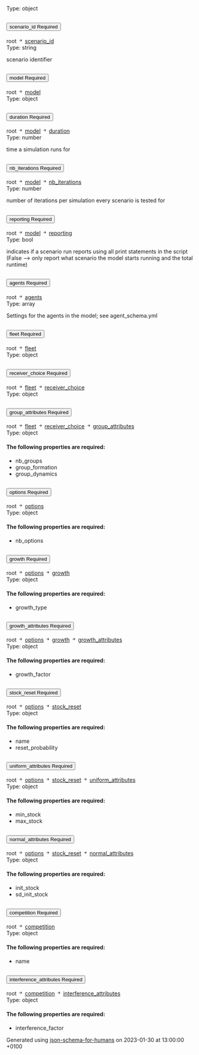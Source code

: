 <!DOCTYPE html><html lang=en> <head><link rel=stylesheet type=text/css href="https://fonts.googleapis.com/css?family=Overpass:300,400,600,800"><script src=https://code.jquery.com/jquery-3.4.1.min.js integrity="sha256-CSXorXvZcTkaix6Yvo6HppcZGetbYMGWSFlBw8HfCJo=" crossorigin=anonymous></script><link href=https://stackpath.bootstrapcdn.com/bootstrap/4.3.1/css/bootstrap.min.css rel=stylesheet integrity=sha384-ggOyR0iXCbMQv3Xipma34MD+dH/1fQ784/j6cY/iJTQUOhcWr7x9JvoRxT2MZw1T crossorigin=anonymous><script src=https://stackpath.bootstrapcdn.com/bootstrap/4.3.1/js/bootstrap.min.js integrity=sha384-JjSmVgyd0p3pXB1rRibZUAYoIIy6OrQ6VrjIEaFf/nJGzIxFDsf4x0xIM+B07jRM crossorigin=anonymous></script><link rel=stylesheet type=text/css href=schema_doc.css><script src=https://use.fontawesome.com/facf9fa52c.js></script><script src=schema_doc.min.js></script><meta charset=utf-8><title>Schema Docs</title></head> <body onload=anchorOnLoad(); id=root> <div class=breadcrumbs></div><span class="badge badge-dark value-type">Type: object</span><br> <div class=accordion id=accordionscenario_id> <div class=card> <div class=card-header id=headingscenario_id> <h2 class=mb-0> <button class="btn btn-link property-name-button" type=button data-toggle=collapse data-target=#scenario_id aria-expanded aria-controls=scenario_id onclick="setAnchor('#scenario_id')"><span class=property-name>scenario_id</span> <span class="badge badge-warning required-property">Required</span></button> </h2> </div> <div id=scenario_id class="collapse property-definition-div" aria-labelledby=headingscenario_id data-parent=#accordionscenario_id> <div class="card-body pl-5"> <div class=breadcrumbs>root <svg width=1em height=1em viewbox="0 0 16 16" class="bi bi-arrow-right-short" fill=currentColor xmlns=http://www.w3.org/2000/svg> <path fill-rule=evenodd d="M4 8a.5.5 0 0 1 .5-.5h5.793L8.146 5.354a.5.5 0 1 1 .708-.708l3 3a.5.5 0 0 1 0 .708l-3 3a.5.5 0 0 1-.708-.708L10.293 8.5H4.5A.5.5 0 0 1 4 8z"/> </svg> <a href=#scenario_id onclick="anchorLink('scenario_id')">scenario_id</a></div><span class="badge badge-dark value-type">Type: string</span><br> <span class=description><p>scenario identifier</p> </span> </div> </div> </div> </div> <div class=accordion id=accordionmodel> <div class=card> <div class=card-header id=headingmodel> <h2 class=mb-0> <button class="btn btn-link property-name-button" type=button data-toggle=collapse data-target=#model aria-expanded aria-controls=model onclick="setAnchor('#model')"><span class=property-name>model</span> <span class="badge badge-warning required-property">Required</span></button> </h2> </div> <div id=model class="collapse property-definition-div" aria-labelledby=headingmodel data-parent=#accordionmodel> <div class="card-body pl-5"> <div class=breadcrumbs>root <svg width=1em height=1em viewbox="0 0 16 16" class="bi bi-arrow-right-short" fill=currentColor xmlns=http://www.w3.org/2000/svg> <path fill-rule=evenodd d="M4 8a.5.5 0 0 1 .5-.5h5.793L8.146 5.354a.5.5 0 1 1 .708-.708l3 3a.5.5 0 0 1 0 .708l-3 3a.5.5 0 0 1-.708-.708L10.293 8.5H4.5A.5.5 0 0 1 4 8z"/> </svg> <a href=#model onclick="anchorLink('model')">model</a></div><span class="badge badge-dark value-type">Type: object</span><br> <div class=accordion id=accordionmodel_duration> <div class=card> <div class=card-header id=headingmodel_duration> <h2 class=mb-0> <button class="btn btn-link property-name-button" type=button data-toggle=collapse data-target=#model_duration aria-expanded aria-controls=model_duration onclick="setAnchor('#model_duration')"><span class=property-name>duration</span> <span class="badge badge-warning required-property">Required</span></button> </h2> </div> <div id=model_duration class="collapse property-definition-div" aria-labelledby=headingmodel_duration data-parent=#accordionmodel_duration> <div class="card-body pl-5"> <div class=breadcrumbs>root <svg width=1em height=1em viewbox="0 0 16 16" class="bi bi-arrow-right-short" fill=currentColor xmlns=http://www.w3.org/2000/svg> <path fill-rule=evenodd d="M4 8a.5.5 0 0 1 .5-.5h5.793L8.146 5.354a.5.5 0 1 1 .708-.708l3 3a.5.5 0 0 1 0 .708l-3 3a.5.5 0 0 1-.708-.708L10.293 8.5H4.5A.5.5 0 0 1 4 8z"/> </svg> <a href=#model onclick="anchorLink('model')">model</a> <svg width=1em height=1em viewbox="0 0 16 16" class="bi bi-arrow-right-short" fill=currentColor xmlns=http://www.w3.org/2000/svg> <path fill-rule=evenodd d="M4 8a.5.5 0 0 1 .5-.5h5.793L8.146 5.354a.5.5 0 1 1 .708-.708l3 3a.5.5 0 0 1 0 .708l-3 3a.5.5 0 0 1-.708-.708L10.293 8.5H4.5A.5.5 0 0 1 4 8z"/> </svg> <a href=#model_duration onclick="anchorLink('model_duration')">duration</a></div><span class="badge badge-dark value-type">Type: number</span><br> <span class=description><p>time a simulation runs for</p> </span> </div> </div> </div> </div> <div class=accordion id=accordionmodel_nb_iterations> <div class=card> <div class=card-header id=headingmodel_nb_iterations> <h2 class=mb-0> <button class="btn btn-link property-name-button" type=button data-toggle=collapse data-target=#model_nb_iterations aria-expanded aria-controls=model_nb_iterations onclick="setAnchor('#model_nb_iterations')"><span class=property-name>nb_iterations</span> <span class="badge badge-warning required-property">Required</span></button> </h2> </div> <div id=model_nb_iterations class="collapse property-definition-div" aria-labelledby=headingmodel_nb_iterations data-parent=#accordionmodel_nb_iterations> <div class="card-body pl-5"> <div class=breadcrumbs>root <svg width=1em height=1em viewbox="0 0 16 16" class="bi bi-arrow-right-short" fill=currentColor xmlns=http://www.w3.org/2000/svg> <path fill-rule=evenodd d="M4 8a.5.5 0 0 1 .5-.5h5.793L8.146 5.354a.5.5 0 1 1 .708-.708l3 3a.5.5 0 0 1 0 .708l-3 3a.5.5 0 0 1-.708-.708L10.293 8.5H4.5A.5.5 0 0 1 4 8z"/> </svg> <a href=#model onclick="anchorLink('model')">model</a> <svg width=1em height=1em viewbox="0 0 16 16" class="bi bi-arrow-right-short" fill=currentColor xmlns=http://www.w3.org/2000/svg> <path fill-rule=evenodd d="M4 8a.5.5 0 0 1 .5-.5h5.793L8.146 5.354a.5.5 0 1 1 .708-.708l3 3a.5.5 0 0 1 0 .708l-3 3a.5.5 0 0 1-.708-.708L10.293 8.5H4.5A.5.5 0 0 1 4 8z"/> </svg> <a href=#model_nb_iterations onclick="anchorLink('model_nb_iterations')">nb_iterations</a></div><span class="badge badge-dark value-type">Type: number</span><br> <span class=description><p>number of iterations per simulation every scenario is tested for</p> </span> </div> </div> </div> </div> <div class=accordion id=accordionmodel_reporting> <div class=card> <div class=card-header id=headingmodel_reporting> <h2 class=mb-0> <button class="btn btn-link property-name-button" type=button data-toggle=collapse data-target=#model_reporting aria-expanded aria-controls=model_reporting onclick="setAnchor('#model_reporting')"><span class=property-name>reporting</span> <span class="badge badge-warning required-property">Required</span></button> </h2> </div> <div id=model_reporting class="collapse property-definition-div" aria-labelledby=headingmodel_reporting data-parent=#accordionmodel_reporting> <div class="card-body pl-5"> <div class=breadcrumbs>root <svg width=1em height=1em viewbox="0 0 16 16" class="bi bi-arrow-right-short" fill=currentColor xmlns=http://www.w3.org/2000/svg> <path fill-rule=evenodd d="M4 8a.5.5 0 0 1 .5-.5h5.793L8.146 5.354a.5.5 0 1 1 .708-.708l3 3a.5.5 0 0 1 0 .708l-3 3a.5.5 0 0 1-.708-.708L10.293 8.5H4.5A.5.5 0 0 1 4 8z"/> </svg> <a href=#model onclick="anchorLink('model')">model</a> <svg width=1em height=1em viewbox="0 0 16 16" class="bi bi-arrow-right-short" fill=currentColor xmlns=http://www.w3.org/2000/svg> <path fill-rule=evenodd d="M4 8a.5.5 0 0 1 .5-.5h5.793L8.146 5.354a.5.5 0 1 1 .708-.708l3 3a.5.5 0 0 1 0 .708l-3 3a.5.5 0 0 1-.708-.708L10.293 8.5H4.5A.5.5 0 0 1 4 8z"/> </svg> <a href=#model_reporting onclick="anchorLink('model_reporting')">reporting</a></div><span class="badge badge-dark value-type">Type: bool</span><br> <span class=description><p>indicates if a scenario run reports using all print statements in the script (False --> only report what scenario the model starts running and the total runtime)</p> </span> </div> </div> </div> </div> </div> </div> </div> </div> <div class=accordion id=accordionagents> <div class=card> <div class=card-header id=headingagents> <h2 class=mb-0> <button class="btn btn-link property-name-button" type=button data-toggle=collapse data-target=#agents aria-expanded aria-controls=agents onclick="setAnchor('#agents')"><span class=property-name>agents</span> <span class="badge badge-warning required-property">Required</span></button> </h2> </div> <div id=agents class="collapse property-definition-div" aria-labelledby=headingagents data-parent=#accordionagents> <div class="card-body pl-5"> <div class=breadcrumbs>root <svg width=1em height=1em viewbox="0 0 16 16" class="bi bi-arrow-right-short" fill=currentColor xmlns=http://www.w3.org/2000/svg> <path fill-rule=evenodd d="M4 8a.5.5 0 0 1 .5-.5h5.793L8.146 5.354a.5.5 0 1 1 .708-.708l3 3a.5.5 0 0 1 0 .708l-3 3a.5.5 0 0 1-.708-.708L10.293 8.5H4.5A.5.5 0 0 1 4 8z"/> </svg> <a href=#agents onclick="anchorLink('agents')">agents</a></div><span class="badge badge-dark value-type">Type: array</span><br> <span class=description><p>Settings for the agents in the model; see agent_schema.yml</p> </span> </div> </div> </div> </div> <div class=accordion id=accordionfleet> <div class=card> <div class=card-header id=headingfleet> <h2 class=mb-0> <button class="btn btn-link property-name-button" type=button data-toggle=collapse data-target=#fleet aria-expanded aria-controls=fleet onclick="setAnchor('#fleet')"><span class=property-name>fleet</span> <span class="badge badge-warning required-property">Required</span></button> </h2> </div> <div id=fleet class="collapse property-definition-div" aria-labelledby=headingfleet data-parent=#accordionfleet> <div class="card-body pl-5"> <div class=breadcrumbs>root <svg width=1em height=1em viewbox="0 0 16 16" class="bi bi-arrow-right-short" fill=currentColor xmlns=http://www.w3.org/2000/svg> <path fill-rule=evenodd d="M4 8a.5.5 0 0 1 .5-.5h5.793L8.146 5.354a.5.5 0 1 1 .708-.708l3 3a.5.5 0 0 1 0 .708l-3 3a.5.5 0 0 1-.708-.708L10.293 8.5H4.5A.5.5 0 0 1 4 8z"/> </svg> <a href=#fleet onclick="anchorLink('fleet')">fleet</a></div><span class="badge badge-dark value-type">Type: object</span><br> <div class=accordion id=accordionfleet_receiver_choice> <div class=card> <div class=card-header id=headingfleet_receiver_choice> <h2 class=mb-0> <button class="btn btn-link property-name-button" type=button data-toggle=collapse data-target=#fleet_receiver_choice aria-expanded aria-controls=fleet_receiver_choice onclick="setAnchor('#fleet_receiver_choice')"><span class=property-name>receiver_choice</span> <span class="badge badge-warning required-property">Required</span></button> </h2> </div> <div id=fleet_receiver_choice class="collapse property-definition-div" aria-labelledby=headingfleet_receiver_choice data-parent=#accordionfleet_receiver_choice> <div class="card-body pl-5"> <div class=breadcrumbs>root <svg width=1em height=1em viewbox="0 0 16 16" class="bi bi-arrow-right-short" fill=currentColor xmlns=http://www.w3.org/2000/svg> <path fill-rule=evenodd d="M4 8a.5.5 0 0 1 .5-.5h5.793L8.146 5.354a.5.5 0 1 1 .708-.708l3 3a.5.5 0 0 1 0 .708l-3 3a.5.5 0 0 1-.708-.708L10.293 8.5H4.5A.5.5 0 0 1 4 8z"/> </svg> <a href=#fleet onclick="anchorLink('fleet')">fleet</a> <svg width=1em height=1em viewbox="0 0 16 16" class="bi bi-arrow-right-short" fill=currentColor xmlns=http://www.w3.org/2000/svg> <path fill-rule=evenodd d="M4 8a.5.5 0 0 1 .5-.5h5.793L8.146 5.354a.5.5 0 1 1 .708-.708l3 3a.5.5 0 0 1 0 .708l-3 3a.5.5 0 0 1-.708-.708L10.293 8.5H4.5A.5.5 0 0 1 4 8z"/> </svg> <a href=#fleet_receiver_choice onclick="anchorLink('fleet_receiver_choice')">receiver_choice</a></div><span class="badge badge-dark value-type">Type: object</span><br> <div class=accordion id=accordionfleet_receiver_choice_group_attributes> <div class=card> <div class=card-header id=headingfleet_receiver_choice_group_attributes> <h2 class=mb-0> <button class="btn btn-link property-name-button" type=button data-toggle=collapse data-target=#fleet_receiver_choice_group_attributes aria-expanded aria-controls=fleet_receiver_choice_group_attributes onclick="setAnchor('#fleet_receiver_choice_group_attributes')"><span class=property-name>group_attributes</span> <span class="badge badge-warning required-property">Required</span></button> </h2> </div> <div id=fleet_receiver_choice_group_attributes class="collapse property-definition-div" aria-labelledby=headingfleet_receiver_choice_group_attributes data-parent=#accordionfleet_receiver_choice_group_attributes> <div class="card-body pl-5"> <div class=breadcrumbs>root <svg width=1em height=1em viewbox="0 0 16 16" class="bi bi-arrow-right-short" fill=currentColor xmlns=http://www.w3.org/2000/svg> <path fill-rule=evenodd d="M4 8a.5.5 0 0 1 .5-.5h5.793L8.146 5.354a.5.5 0 1 1 .708-.708l3 3a.5.5 0 0 1 0 .708l-3 3a.5.5 0 0 1-.708-.708L10.293 8.5H4.5A.5.5 0 0 1 4 8z"/> </svg> <a href=#fleet onclick="anchorLink('fleet')">fleet</a> <svg width=1em height=1em viewbox="0 0 16 16" class="bi bi-arrow-right-short" fill=currentColor xmlns=http://www.w3.org/2000/svg> <path fill-rule=evenodd d="M4 8a.5.5 0 0 1 .5-.5h5.793L8.146 5.354a.5.5 0 1 1 .708-.708l3 3a.5.5 0 0 1 0 .708l-3 3a.5.5 0 0 1-.708-.708L10.293 8.5H4.5A.5.5 0 0 1 4 8z"/> </svg> <a href=#fleet_receiver_choice onclick="anchorLink('fleet_receiver_choice')">receiver_choice</a> <svg width=1em height=1em viewbox="0 0 16 16" class="bi bi-arrow-right-short" fill=currentColor xmlns=http://www.w3.org/2000/svg> <path fill-rule=evenodd d="M4 8a.5.5 0 0 1 .5-.5h5.793L8.146 5.354a.5.5 0 1 1 .708-.708l3 3a.5.5 0 0 1 0 .708l-3 3a.5.5 0 0 1-.708-.708L10.293 8.5H4.5A.5.5 0 0 1 4 8z"/> </svg> <a href=#fleet_receiver_choice_group_attributes onclick="anchorLink('fleet_receiver_choice_group_attributes')">group_attributes</a></div><span class="badge badge-dark value-type">Type: object</span><br> <div class=enum-value> <h4>The following properties are required:</h4> <ul class=list-group><li class="list-group-item required-property">nb_groups</li><li class="list-group-item required-property">group_formation</li><li class="list-group-item required-property">group_dynamics</li></ul> </div> </div> </div> </div> </div> </div> </div> </div> </div> </div> </div> </div> </div> <div class=accordion id=accordionoptions> <div class=card> <div class=card-header id=headingoptions> <h2 class=mb-0> <button class="btn btn-link property-name-button" type=button data-toggle=collapse data-target=#options aria-expanded aria-controls=options onclick="setAnchor('#options')"><span class=property-name>options</span> <span class="badge badge-warning required-property">Required</span></button> </h2> </div> <div id=options class="collapse property-definition-div" aria-labelledby=headingoptions data-parent=#accordionoptions> <div class="card-body pl-5"> <div class=breadcrumbs>root <svg width=1em height=1em viewbox="0 0 16 16" class="bi bi-arrow-right-short" fill=currentColor xmlns=http://www.w3.org/2000/svg> <path fill-rule=evenodd d="M4 8a.5.5 0 0 1 .5-.5h5.793L8.146 5.354a.5.5 0 1 1 .708-.708l3 3a.5.5 0 0 1 0 .708l-3 3a.5.5 0 0 1-.708-.708L10.293 8.5H4.5A.5.5 0 0 1 4 8z"/> </svg> <a href=#options onclick="anchorLink('options')">options</a></div><span class="badge badge-dark value-type">Type: object</span><br> <div class=enum-value> <h4>The following properties are required:</h4> <ul class=list-group><li class="list-group-item required-property">nb_options</li></ul> </div> <div class=accordion id=accordionoptions_growth> <div class=card> <div class=card-header id=headingoptions_growth> <h2 class=mb-0> <button class="btn btn-link property-name-button" type=button data-toggle=collapse data-target=#options_growth aria-expanded aria-controls=options_growth onclick="setAnchor('#options_growth')"><span class=property-name>growth</span> <span class="badge badge-warning required-property">Required</span></button> </h2> </div> <div id=options_growth class="collapse property-definition-div" aria-labelledby=headingoptions_growth data-parent=#accordionoptions_growth> <div class="card-body pl-5"> <div class=breadcrumbs>root <svg width=1em height=1em viewbox="0 0 16 16" class="bi bi-arrow-right-short" fill=currentColor xmlns=http://www.w3.org/2000/svg> <path fill-rule=evenodd d="M4 8a.5.5 0 0 1 .5-.5h5.793L8.146 5.354a.5.5 0 1 1 .708-.708l3 3a.5.5 0 0 1 0 .708l-3 3a.5.5 0 0 1-.708-.708L10.293 8.5H4.5A.5.5 0 0 1 4 8z"/> </svg> <a href=#options onclick="anchorLink('options')">options</a> <svg width=1em height=1em viewbox="0 0 16 16" class="bi bi-arrow-right-short" fill=currentColor xmlns=http://www.w3.org/2000/svg> <path fill-rule=evenodd d="M4 8a.5.5 0 0 1 .5-.5h5.793L8.146 5.354a.5.5 0 1 1 .708-.708l3 3a.5.5 0 0 1 0 .708l-3 3a.5.5 0 0 1-.708-.708L10.293 8.5H4.5A.5.5 0 0 1 4 8z"/> </svg> <a href=#options_growth onclick="anchorLink('options_growth')">growth</a></div><span class="badge badge-dark value-type">Type: object</span><br> <div class=enum-value> <h4>The following properties are required:</h4> <ul class=list-group><li class="list-group-item required-property">growth_type</li></ul> </div> <div class=accordion id=accordionoptions_growth_growth_attributes> <div class=card> <div class=card-header id=headingoptions_growth_growth_attributes> <h2 class=mb-0> <button class="btn btn-link property-name-button" type=button data-toggle=collapse data-target=#options_growth_growth_attributes aria-expanded aria-controls=options_growth_growth_attributes onclick="setAnchor('#options_growth_growth_attributes')"><span class=property-name>growth_attributes</span> <span class="badge badge-warning required-property">Required</span></button> </h2> </div> <div id=options_growth_growth_attributes class="collapse property-definition-div" aria-labelledby=headingoptions_growth_growth_attributes data-parent=#accordionoptions_growth_growth_attributes> <div class="card-body pl-5"> <div class=breadcrumbs>root <svg width=1em height=1em viewbox="0 0 16 16" class="bi bi-arrow-right-short" fill=currentColor xmlns=http://www.w3.org/2000/svg> <path fill-rule=evenodd d="M4 8a.5.5 0 0 1 .5-.5h5.793L8.146 5.354a.5.5 0 1 1 .708-.708l3 3a.5.5 0 0 1 0 .708l-3 3a.5.5 0 0 1-.708-.708L10.293 8.5H4.5A.5.5 0 0 1 4 8z"/> </svg> <a href=#options onclick="anchorLink('options')">options</a> <svg width=1em height=1em viewbox="0 0 16 16" class="bi bi-arrow-right-short" fill=currentColor xmlns=http://www.w3.org/2000/svg> <path fill-rule=evenodd d="M4 8a.5.5 0 0 1 .5-.5h5.793L8.146 5.354a.5.5 0 1 1 .708-.708l3 3a.5.5 0 0 1 0 .708l-3 3a.5.5 0 0 1-.708-.708L10.293 8.5H4.5A.5.5 0 0 1 4 8z"/> </svg> <a href=#options_growth onclick="anchorLink('options_growth')">growth</a> <svg width=1em height=1em viewbox="0 0 16 16" class="bi bi-arrow-right-short" fill=currentColor xmlns=http://www.w3.org/2000/svg> <path fill-rule=evenodd d="M4 8a.5.5 0 0 1 .5-.5h5.793L8.146 5.354a.5.5 0 1 1 .708-.708l3 3a.5.5 0 0 1 0 .708l-3 3a.5.5 0 0 1-.708-.708L10.293 8.5H4.5A.5.5 0 0 1 4 8z"/> </svg> <a href=#options_growth_growth_attributes onclick="anchorLink('options_growth_growth_attributes')">growth_attributes</a></div><span class="badge badge-dark value-type">Type: object</span><br> <div class=enum-value> <h4>The following properties are required:</h4> <ul class=list-group><li class="list-group-item required-property">growth_factor</li></ul> </div> </div> </div> </div> </div> </div> </div> </div> </div> <div class=accordion id=accordionoptions_stock_reset> <div class=card> <div class=card-header id=headingoptions_stock_reset> <h2 class=mb-0> <button class="btn btn-link property-name-button" type=button data-toggle=collapse data-target=#options_stock_reset aria-expanded aria-controls=options_stock_reset onclick="setAnchor('#options_stock_reset')"><span class=property-name>stock_reset</span> <span class="badge badge-warning required-property">Required</span></button> </h2> </div> <div id=options_stock_reset class="collapse property-definition-div" aria-labelledby=headingoptions_stock_reset data-parent=#accordionoptions_stock_reset> <div class="card-body pl-5"> <div class=breadcrumbs>root <svg width=1em height=1em viewbox="0 0 16 16" class="bi bi-arrow-right-short" fill=currentColor xmlns=http://www.w3.org/2000/svg> <path fill-rule=evenodd d="M4 8a.5.5 0 0 1 .5-.5h5.793L8.146 5.354a.5.5 0 1 1 .708-.708l3 3a.5.5 0 0 1 0 .708l-3 3a.5.5 0 0 1-.708-.708L10.293 8.5H4.5A.5.5 0 0 1 4 8z"/> </svg> <a href=#options onclick="anchorLink('options')">options</a> <svg width=1em height=1em viewbox="0 0 16 16" class="bi bi-arrow-right-short" fill=currentColor xmlns=http://www.w3.org/2000/svg> <path fill-rule=evenodd d="M4 8a.5.5 0 0 1 .5-.5h5.793L8.146 5.354a.5.5 0 1 1 .708-.708l3 3a.5.5 0 0 1 0 .708l-3 3a.5.5 0 0 1-.708-.708L10.293 8.5H4.5A.5.5 0 0 1 4 8z"/> </svg> <a href=#options_stock_reset onclick="anchorLink('options_stock_reset')">stock_reset</a></div><span class="badge badge-dark value-type">Type: object</span><br> <div class=enum-value> <h4>The following properties are required:</h4> <ul class=list-group><li class="list-group-item required-property">name</li><li class="list-group-item required-property">reset_probability</li></ul> </div> <div class=accordion id=accordionoptions_stock_reset_uniform_attributes> <div class=card> <div class=card-header id=headingoptions_stock_reset_uniform_attributes> <h2 class=mb-0> <button class="btn btn-link property-name-button" type=button data-toggle=collapse data-target=#options_stock_reset_uniform_attributes aria-expanded aria-controls=options_stock_reset_uniform_attributes onclick="setAnchor('#options_stock_reset_uniform_attributes')"><span class=property-name>uniform_attributes</span> <span class="badge badge-warning required-property">Required</span></button> </h2> </div> <div id=options_stock_reset_uniform_attributes class="collapse property-definition-div" aria-labelledby=headingoptions_stock_reset_uniform_attributes data-parent=#accordionoptions_stock_reset_uniform_attributes> <div class="card-body pl-5"> <div class=breadcrumbs>root <svg width=1em height=1em viewbox="0 0 16 16" class="bi bi-arrow-right-short" fill=currentColor xmlns=http://www.w3.org/2000/svg> <path fill-rule=evenodd d="M4 8a.5.5 0 0 1 .5-.5h5.793L8.146 5.354a.5.5 0 1 1 .708-.708l3 3a.5.5 0 0 1 0 .708l-3 3a.5.5 0 0 1-.708-.708L10.293 8.5H4.5A.5.5 0 0 1 4 8z"/> </svg> <a href=#options onclick="anchorLink('options')">options</a> <svg width=1em height=1em viewbox="0 0 16 16" class="bi bi-arrow-right-short" fill=currentColor xmlns=http://www.w3.org/2000/svg> <path fill-rule=evenodd d="M4 8a.5.5 0 0 1 .5-.5h5.793L8.146 5.354a.5.5 0 1 1 .708-.708l3 3a.5.5 0 0 1 0 .708l-3 3a.5.5 0 0 1-.708-.708L10.293 8.5H4.5A.5.5 0 0 1 4 8z"/> </svg> <a href=#options_stock_reset onclick="anchorLink('options_stock_reset')">stock_reset</a> <svg width=1em height=1em viewbox="0 0 16 16" class="bi bi-arrow-right-short" fill=currentColor xmlns=http://www.w3.org/2000/svg> <path fill-rule=evenodd d="M4 8a.5.5 0 0 1 .5-.5h5.793L8.146 5.354a.5.5 0 1 1 .708-.708l3 3a.5.5 0 0 1 0 .708l-3 3a.5.5 0 0 1-.708-.708L10.293 8.5H4.5A.5.5 0 0 1 4 8z"/> </svg> <a href=#options_stock_reset_uniform_attributes onclick="anchorLink('options_stock_reset_uniform_attributes')">uniform_attributes</a></div><span class="badge badge-dark value-type">Type: object</span><br> <div class=enum-value> <h4>The following properties are required:</h4> <ul class=list-group><li class="list-group-item required-property">min_stock</li><li class="list-group-item required-property">max_stock</li></ul> </div> </div> </div> </div> </div> <div class=accordion id=accordionoptions_stock_reset_normal_attributes> <div class=card> <div class=card-header id=headingoptions_stock_reset_normal_attributes> <h2 class=mb-0> <button class="btn btn-link property-name-button" type=button data-toggle=collapse data-target=#options_stock_reset_normal_attributes aria-expanded aria-controls=options_stock_reset_normal_attributes onclick="setAnchor('#options_stock_reset_normal_attributes')"><span class=property-name>normal_attributes</span> <span class="badge badge-warning required-property">Required</span></button> </h2> </div> <div id=options_stock_reset_normal_attributes class="collapse property-definition-div" aria-labelledby=headingoptions_stock_reset_normal_attributes data-parent=#accordionoptions_stock_reset_normal_attributes> <div class="card-body pl-5"> <div class=breadcrumbs>root <svg width=1em height=1em viewbox="0 0 16 16" class="bi bi-arrow-right-short" fill=currentColor xmlns=http://www.w3.org/2000/svg> <path fill-rule=evenodd d="M4 8a.5.5 0 0 1 .5-.5h5.793L8.146 5.354a.5.5 0 1 1 .708-.708l3 3a.5.5 0 0 1 0 .708l-3 3a.5.5 0 0 1-.708-.708L10.293 8.5H4.5A.5.5 0 0 1 4 8z"/> </svg> <a href=#options onclick="anchorLink('options')">options</a> <svg width=1em height=1em viewbox="0 0 16 16" class="bi bi-arrow-right-short" fill=currentColor xmlns=http://www.w3.org/2000/svg> <path fill-rule=evenodd d="M4 8a.5.5 0 0 1 .5-.5h5.793L8.146 5.354a.5.5 0 1 1 .708-.708l3 3a.5.5 0 0 1 0 .708l-3 3a.5.5 0 0 1-.708-.708L10.293 8.5H4.5A.5.5 0 0 1 4 8z"/> </svg> <a href=#options_stock_reset onclick="anchorLink('options_stock_reset')">stock_reset</a> <svg width=1em height=1em viewbox="0 0 16 16" class="bi bi-arrow-right-short" fill=currentColor xmlns=http://www.w3.org/2000/svg> <path fill-rule=evenodd d="M4 8a.5.5 0 0 1 .5-.5h5.793L8.146 5.354a.5.5 0 1 1 .708-.708l3 3a.5.5 0 0 1 0 .708l-3 3a.5.5 0 0 1-.708-.708L10.293 8.5H4.5A.5.5 0 0 1 4 8z"/> </svg> <a href=#options_stock_reset_normal_attributes onclick="anchorLink('options_stock_reset_normal_attributes')">normal_attributes</a></div><span class="badge badge-dark value-type">Type: object</span><br> <div class=enum-value> <h4>The following properties are required:</h4> <ul class=list-group><li class="list-group-item required-property">init_stock</li><li class="list-group-item required-property">sd_init_stock</li></ul> </div> </div> </div> </div> </div> </div> </div> </div> </div> </div> </div> </div> </div> <div class=accordion id=accordioncompetition> <div class=card> <div class=card-header id=headingcompetition> <h2 class=mb-0> <button class="btn btn-link property-name-button" type=button data-toggle=collapse data-target=#competition aria-expanded aria-controls=competition onclick="setAnchor('#competition')"><span class=property-name>competition</span> <span class="badge badge-warning required-property">Required</span></button> </h2> </div> <div id=competition class="collapse property-definition-div" aria-labelledby=headingcompetition data-parent=#accordioncompetition> <div class="card-body pl-5"> <div class=breadcrumbs>root <svg width=1em height=1em viewbox="0 0 16 16" class="bi bi-arrow-right-short" fill=currentColor xmlns=http://www.w3.org/2000/svg> <path fill-rule=evenodd d="M4 8a.5.5 0 0 1 .5-.5h5.793L8.146 5.354a.5.5 0 1 1 .708-.708l3 3a.5.5 0 0 1 0 .708l-3 3a.5.5 0 0 1-.708-.708L10.293 8.5H4.5A.5.5 0 0 1 4 8z"/> </svg> <a href=#competition onclick="anchorLink('competition')">competition</a></div><span class="badge badge-dark value-type">Type: object</span><br> <div class=enum-value> <h4>The following properties are required:</h4> <ul class=list-group><li class="list-group-item required-property">name</li></ul> </div> <div class=accordion id=accordioncompetition_interference_attributes> <div class=card> <div class=card-header id=headingcompetition_interference_attributes> <h2 class=mb-0> <button class="btn btn-link property-name-button" type=button data-toggle=collapse data-target=#competition_interference_attributes aria-expanded aria-controls=competition_interference_attributes onclick="setAnchor('#competition_interference_attributes')"><span class=property-name>interference_attributes</span> <span class="badge badge-warning required-property">Required</span></button> </h2> </div> <div id=competition_interference_attributes class="collapse property-definition-div" aria-labelledby=headingcompetition_interference_attributes data-parent=#accordioncompetition_interference_attributes> <div class="card-body pl-5"> <div class=breadcrumbs>root <svg width=1em height=1em viewbox="0 0 16 16" class="bi bi-arrow-right-short" fill=currentColor xmlns=http://www.w3.org/2000/svg> <path fill-rule=evenodd d="M4 8a.5.5 0 0 1 .5-.5h5.793L8.146 5.354a.5.5 0 1 1 .708-.708l3 3a.5.5 0 0 1 0 .708l-3 3a.5.5 0 0 1-.708-.708L10.293 8.5H4.5A.5.5 0 0 1 4 8z"/> </svg> <a href=#competition onclick="anchorLink('competition')">competition</a> <svg width=1em height=1em viewbox="0 0 16 16" class="bi bi-arrow-right-short" fill=currentColor xmlns=http://www.w3.org/2000/svg> <path fill-rule=evenodd d="M4 8a.5.5 0 0 1 .5-.5h5.793L8.146 5.354a.5.5 0 1 1 .708-.708l3 3a.5.5 0 0 1 0 .708l-3 3a.5.5 0 0 1-.708-.708L10.293 8.5H4.5A.5.5 0 0 1 4 8z"/> </svg> <a href=#competition_interference_attributes onclick="anchorLink('competition_interference_attributes')">interference_attributes</a></div><span class="badge badge-dark value-type">Type: object</span><br> <div class=enum-value> <h4>The following properties are required:</h4> <ul class=list-group><li class="list-group-item required-property">interference_factor</li></ul> </div> </div> </div> </div> </div> </div> </div> </div> </div> <footer> <p class=generated-by-footer>Generated using <a href=https://github.com/coveooss/json-schema-for-humans>json-schema-for-humans</a> on 2023-01-30 at 13:00:00 +0100</p> </footer></body> </html>
